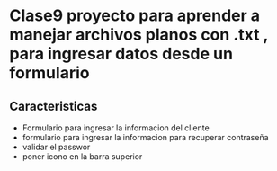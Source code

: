 # Clase9 proyecto para aprender a manejar archivos planos con .txt , para ingresar datos desde un formulario

## Caracteristicas 

* Formulario para ingresar la informacion del cliente 
* formulario para ingresar la informacion para recuperar contraseña
* validar el passwor
* poner icono en la barra superior
